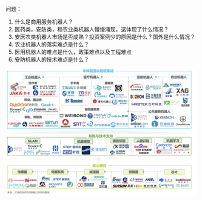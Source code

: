 
问题：

1. 什么是商用服务机器人？
2. 医药类，安防类，和农业类机器人慢慢涌现，这体现了什么情况？
3. 安医农类机器人市场是否成熟？投资案例少的原因是什么？国外是什么情况？
4. 农业机器人的落实难点是什么？
5. 医用机器人的难点是什么，政策难点以及工程难点
6. 安防机器人的技术难点是什么？

![image](../pictures/industry.png)